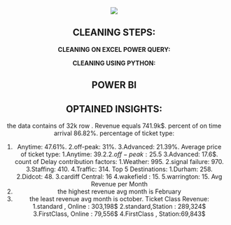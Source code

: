 <div align="center"> <img src="D:\AI\Projects\NTI Projects\Final Project\Screenshot (152).png"/>
 </div>
<div align="center">



## CLEANING STEPS:

**CLEANING ON EXCEL POWER QUERY:**

**CLEANING USING PYTHON:**

## POWER BI

## OPTAINED INSIGHTS:
the data contains of 32k row .
Revenue equals 741.9k$.
percent of on time arrival 86.82%.
percentage of ticket type:
1. Anytime: 47.61%.
2.off-peak: 31%.
3.Advanced: 21.39%.
Average price of ticket type:
1.Anytime: 39.2$.
2.off-peak: 25.5$
3.Advanced: 17.6$.
count of Delay contribution factors:
1.Weather: 995.
2.signal failure: 970.
3.Staffing: 410.
4.Traffic: 314.
Top 5 Destinations:
1.Durham: 258.
2.Didcot: 48.
3.cardiff Central: 16
4.wakefield : 15.
5.warrington: 15.
Avg Revenue per Month
1. the highest revenue avg month is February
2. the least revenue avg month is october.
Ticket Class Revenue:
1.standard , Online : 303,198$
2.standard,Station : 289,324$
3.FirstClass, Online : 79,556$
4.FirstClass , Station:69,843$

